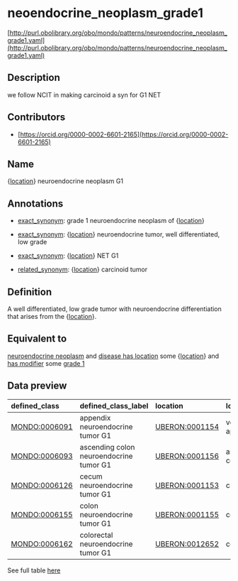 # neoendocrine_neoplasm_grade1 

[http://purl.obolibrary.org/obo/mondo/patterns/neuroendocrine_neoplasm_grade1.yaml](http://purl.obolibrary.org/obo/mondo/patterns/neuroendocrine_neoplasm_grade1.yaml)
## Description 

we follow NCIT in making carcinoid a syn for G1 NET
## Contributors 
* [https://orcid.org/0000-0002-6601-2165](https://orcid.org/0000-0002-6601-2165) 
## Name 

{[location](http://www.w3.org/2002/07/owl#Thing)} neuroendocrine neoplasm G1

## Annotations 

* [exact_synonym](http://www.geneontology.org/formats/oboInOwl#hasExactSynonym): grade 1 neuroendocrine neoplasm of {[location](http://www.w3.org/2002/07/owl#Thing)}

* [exact_synonym](http://www.geneontology.org/formats/oboInOwl#hasExactSynonym): {[location](http://www.w3.org/2002/07/owl#Thing)} neuroendocrine tumor, well differentiated, low grade

* [exact_synonym](http://www.geneontology.org/formats/oboInOwl#hasExactSynonym): {[location](http://www.w3.org/2002/07/owl#Thing)} NET G1

* [related_synonym](http://www.geneontology.org/formats/oboInOwl#hasRelatedSynonym): {[location](http://www.w3.org/2002/07/owl#Thing)} carcinoid tumor

## Definition 

A well differentiated, low grade tumor with neuroendocrine differentiation that arises from the {[location](http://www.w3.org/2002/07/owl#Thing)}.

## Equivalent to 

[neuroendocrine neoplasm](http://purl.obolibrary.org/obo/MONDO_0019496) and [disease has location](http://purl.obolibrary.org/obo/RO_0004026) some {[location](http://www.w3.org/2002/07/owl#Thing)} and [has modifier](http://purl.obolibrary.org/obo/RO_0002573) some [grade 1](http://purl.obolibrary.org/obo/MONDO_0024491)

## Data preview 
| defined_class                                | defined_class_label                     | location                                      | location_label     |
|:---------------------------------------------|:----------------------------------------|:----------------------------------------------|:-------------------|
| [MONDO:0006091](http://purl.obolibrary.org/obo/MONDO_0006091) | appendix neuroendocrine tumor G1        | [UBERON:0001154](http://purl.obolibrary.org/obo/UBERON_0001154) | vermiform appendix |
| [MONDO:0006093](http://purl.obolibrary.org/obo/MONDO_0006093) | ascending colon neuroendocrine tumor G1 | [UBERON:0001156](http://purl.obolibrary.org/obo/UBERON_0001156) | ascending colon    |
| [MONDO:0006126](http://purl.obolibrary.org/obo/MONDO_0006126) | cecum neuroendocrine tumor G1           | [UBERON:0001153](http://purl.obolibrary.org/obo/UBERON_0001153) | caecum             |
| [MONDO:0006155](http://purl.obolibrary.org/obo/MONDO_0006155) | colon neuroendocrine tumor G1           | [UBERON:0001155](http://purl.obolibrary.org/obo/UBERON_0001155) | colon              |
| [MONDO:0006162](http://purl.obolibrary.org/obo/MONDO_0006162) | colorectal neuroendocrine tumor G1      | [UBERON:0012652](http://purl.obolibrary.org/obo/UBERON_0012652) | colorectum         |

See full table [here](https://github.com/monarch-initiative/mondo/blob/master/src/patterns/data/matches/neuroendocrine_neoplasm_grade1.tsv) 
